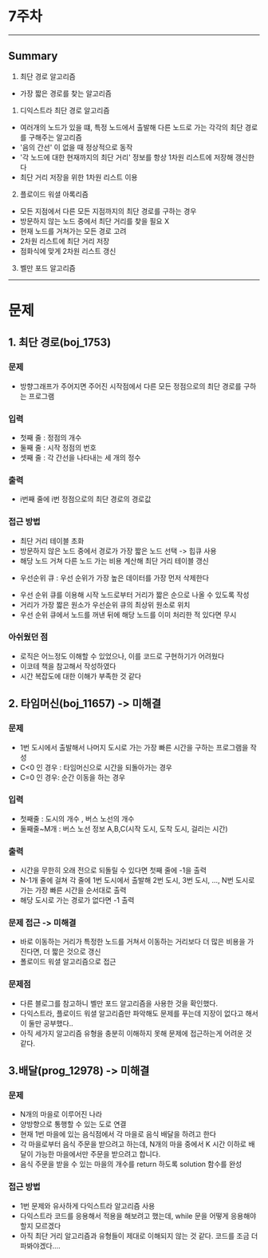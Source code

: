# 7주차

---
## Summary

1. 최단 경로 알고리즘
- 가장 짧은 경로를 찾는 알고리즘

1) 디익스트라 최단 경로 알고리즘
- 여러개의 노드가 있을 떄, 특정 노드에서 출발해 다른 노드로 가는 각각의 최단 경로를 구해주는 알고리즘
- '음의 간선' 이 없을 때 정상적으로 동작
- '각 노드에 대한 현재까지의 최단 거리' 정보를 항상 1차원 리스트에 저장해 갱신한다
- 최단 거리 저장을 위한 1차원 리스트 이용

2) 플로이드 워셜 아록리즘
- 모든 지점에서 다른 모든 지점까지의 최단 경로를 구하는 경우
- 방문하지 않는 노드 중에서 최단 거리를 찾을 필요 X
- 현재 노드를 거쳐가는 모든 경로 고려
- 2차원 리스트에 최단 거리 저장
- 점화식에 맞게 2차원 리스트 갱신

3) 벨만 포드 알고리즘

----
# 문제

## 1. 최단 경로(boj_1753)

### 문제
- 방향그래프가 주어지면 주어진 시작점에서 다른 모든 정점으로의 최단 경로를 구하는 프로그램

### 입력
- 첫째 줄  : 정점의 개수 
- 둘째 줄 : 시작 정점의 번호
- 셋째 줄 : 각 간선을 나타내는 세 개의 정수 

### 출력
-  i번째 줄에 i번 정점으로의 최단 경로의 경로값

### 접근 방법
- 최단 거리 테이블 초화
- 방문하지 않은 노드 중에서 경로가 가장 짧은 노드 선택 -> 힙큐 사용
- 해당 노드 거쳐 다른 노드 가는 비용 계산해 최단 거리 테이블 갱신

* 우선순위 큐 : 우선 순위가 가장 높은 데이터를 가장 먼저 삭제한다
- 우선 순위 큐를 이용해 시작 노드로부터 거리가 짧은 순으로 나올 수 있도록 작성
- 거리가 가장 짧은 원소가 우선순위 큐의 최상위 원소로 위치
- 우선 순위 큐에서 노드를 꺼낸 뒤에 해당 노드를 이미 처리한 적 있다면 무시

### 아쉬웠던 점
- 로직은 어느정도 이해할 수 있었으나, 이를 코드로 구현하기가 어려웠다
- 이코테 책을 참고해서 작성하였다
- 시간 복잡도에 대한 이해가 부족한 것 같다



## 2. 타임머신(boj_11657) -> 미해결


### 문제
- 1번 도시에서 출발해서 나머지 도시로 가는 가장 빠른 시간을 구하는 프로그램을 작성
- C<0 인 경우 : 타임머신으로 시간을 되돌아가는 경우
- C=0 인 경우: 순간 이동을 하는 경우

### 입력
- 첫째줄 : 도시의 개수 , 버스 노선의 개수
- 둘째줄~M개 : 버스 노선 정보 A,B,C(시작 도시, 도착 도시, 걸리는 시간)

### 출력
- 시간을 무한히 오래 전으로 되돌릴 수 있다면 첫째 줄에 -1을 출력
-  N-1개 줄에 걸쳐 각 줄에 1번 도시에서 출발해 2번 도시, 3번 도시, ..., N번 도시로 가는 가장 빠른 시간을 순서대로 출력
- 해당 도시로 가는 경로가 없다면 -1 출력

### 문제 접근 -> 미해결
- 바로 이동하는 거리가 특정한 노드를 거쳐서 이동하는 거리보다 더 많은 비용을 가진다면, 더 짧은 것으로 갱신
- 폴로이드 워셜 알고리즘으로 접근

### 문제점
- 다른 블로그를 참고하니 벨만 포드 알고리즘을 사용한 것을 확인했다.
- 다익스트라, 플로이드 워셜 알고리즘만 파악해도 문제를 푸는데 지장이 없다고 해서 이 둘만 공부했다..
- 아직 세가지 알고리즘 유형을 충분히 이해하지 못해 문제에 접근하는게 어려운 것 같다.



## 3.배달(prog_12978) -> 미해결

### 문제
- N개의 마을로 이루어진 나라
- 양방향으로 통행할 수 있는 도로 연결
- 현재 1번 마을에 있는 음식점에서 각 마을로 음식 배달을 하려고 한다
- 각 마을로부터 음식 주문을 받으려고 하는데, N개의 마을 중에서 K 시간 이하로 배달이 가능한 마을에서만 주문을 받으려고 합니다. 
- 음식 주문을 받을 수 있는 마을의 개수를 return 하도록 solution 함수를 완성

### 접근 방법
- 1번 문제와 유사하게 다익스트라 알고리즘 사용
- 다익스트라 코드를 응용해서 적용을 해보려고 했는데, while 문을 어떻게 응용해야할지 모르겠다
- 아직 최단 거리 알고리즘과 유형들이 제대로 이해되지 않는 것 같다. 코드를 조금 더 파봐야겠다....